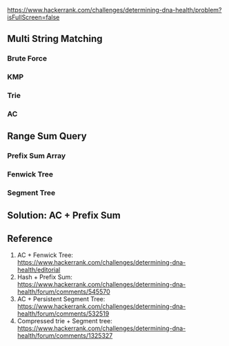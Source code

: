 <https://www.hackerrank.com/challenges/determining-dna-health/problem?isFullScreen=false>

## Multi String Matching

### Brute Force

### KMP

### Trie

### AC

## Range Sum Query

### Prefix Sum Array

### Fenwick Tree

### Segment Tree

## Solution: AC + Prefix Sum

## Reference

1. AC + Fenwick Tree: https://www.hackerrank.com/challenges/determining-dna-health/editorial
2. Hash + Prefix Sum: https://www.hackerrank.com/challenges/determining-dna-health/forum/comments/545570
3. AC + Persistent Segment Tree: https://www.hackerrank.com/challenges/determining-dna-health/forum/comments/532519
4. Compressed trie + Segment tree: https://www.hackerrank.com/challenges/determining-dna-health/forum/comments/1325327
